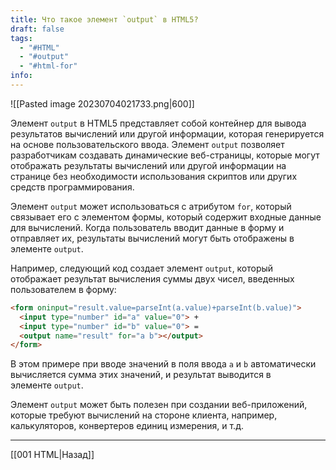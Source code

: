 ```yaml
---
title: Что такое элемент `output` в HTML5?
draft: false
tags:
  - "#HTML"
  - "#output"
  - "#html-for"
info:
---
```

![[Pasted image 20230704021733.png|600]]

Элемент `output` в HTML5 представляет собой контейнер для вывода результатов вычислений или другой информации, которая генерируется на основе пользовательского ввода. Элемент `output` позволяет разработчикам создавать динамические веб-страницы, которые могут отображать результаты вычислений или другой информации на странице без необходимости использования скриптов или других средств программирования.

Элемент `output` может использоваться с атрибутом `for`, который связывает его с элементом формы, который содержит входные данные для вычислений. Когда пользователь вводит данные в форму и отправляет их, результаты вычислений могут быть отображены в элементе `output`.

Например, следующий код создает элемент `output`, который отображает результат вычисления суммы двух чисел, введенных пользователем в форму:

```html
<form oninput="result.value=parseInt(a.value)+parseInt(b.value)">
  <input type="number" id="a" value="0"> +
  <input type="number" id="b" value="0"> =
  <output name="result" for="a b"></output>
</form>
```

В этом примере при вводе значений в поля ввода `a` и `b` автоматически вычисляется сумма этих значений, и результат выводится в элементе `output`.

Элемент `output` может быть полезен при создании веб-приложений, которые требуют вычислений на стороне клиента, например, калькуляторов, конвертеров единиц измерения, и т.д.

---

[[001 HTML|Назад]]